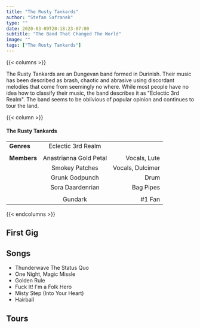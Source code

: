 ```yaml
---
title: "The Rusty Tankards"
author: "Stefan Safranek"
type: ""
date: 2020-03-09T20:18:23-07:00
subtitle: "The Band That Changed The World"
image: ""
tags: ["The Rusty Tankards"]
---
```



{{< columns >}}

The Rusty Tankards are an Dungevan band formed in Durinish. Their music has been described as brash, chaotic and abrasive using discordant melodies that come from seemingly no where. While most people have no idea how to classify their music, the band describes it as "Eclectic 3rd Realm". The band seems to be oblivious of popular opinion and continues to tour the land.

{{< column >}}

<div class="description-table">

#### The Rusty Tankards

|                |                        |                  |
| -------------- |:----------------------:| ----------------:|
| <b>Genres</b>  | Eclectic 3rd Realm     |                  |
|                |                        |                  |
| <b>Members</b> | Anastrianna Gold Petal | Vocals, Lute     |
|                | Smokey Patches         | Vocals, Dulcimer |
|                | Grunk Godpunch         | Drum             |
|                | Sora Daardenrian       | Bag Pipes        |
|                |                        |                  |
|                | Gundark                | #1 Fan           |

</div>

{{< endcolumns >}}


## First Gig


## Songs
 - Thunderwave The Status Quo
 - One Night, Magic Missle
 - Golden Rule
 - Fuck It! I'm a Folk Hero
 - Misty Step (Into Your Heart)
 - Hairball

## Tours
